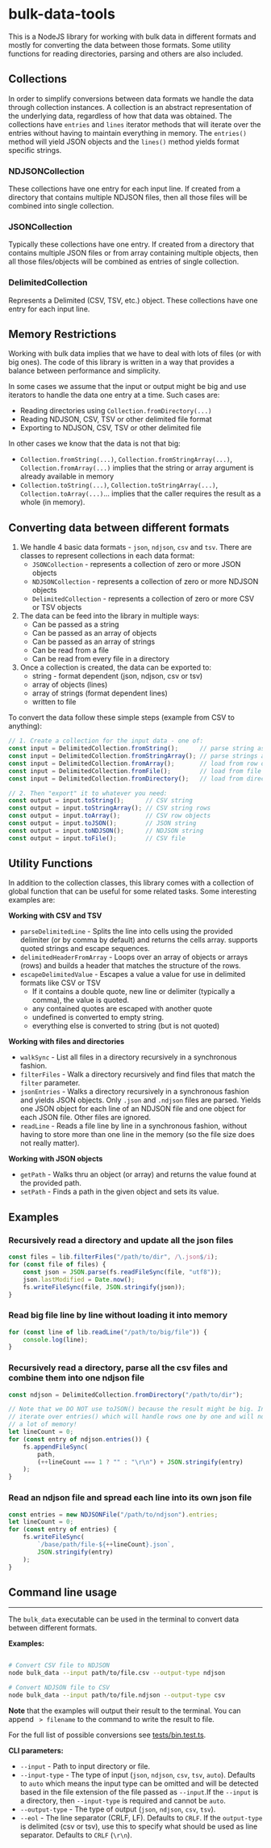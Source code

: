 # bulk-data-tools

This is a NodeJS library for working with bulk data in different formats and mostly for converting the data between those formats. Some utility functions for reading directories, parsing and others are also included.

## Collections
In order to simplify conversions between data formats we handle the data through collection instances. A collection is an abstract representation of the underlying data, regardless of how that data was obtained. The collections have `entries` and `lines` iterator methods that will iterate over the entries without having to maintain everything in memory. The `entries()` method will yield JSON objects and the `lines()` method yields format specific strings.

### NDJSONCollection
These collections have one entry for each input line. If created from a directory that contains multiple NDJSON files, then all those files will be combined into single collection.

### JSONCollection
Typically these collections have one entry. If created from a directory that contains multiple JSON files or from array containing multiple objects, then all those files/objects will be combined as entries of single collection.

### DelimitedCollection
Represents a Delimited (CSV, TSV, etc.) object. These collections have one entry for each input line.

## Memory Restrictions
Working with bulk data implies that we have to deal with lots of files (or with big ones). The code of this library is written in a way that provides a balance between performance and simplicity.

In some cases we assume that the input or output might be big and use iterators to handle the data one entry at a time. Such cases are:
- Reading directories using `Collection.fromDirectory(...)`
- Reading NDJSON, CSV, TSV or other delimited file format
- Exporting to NDJSON, CSV, TSV or other delimited file

In other cases we know that the data is not that big:
- `Collection.fromString(...)`, `Collection.fromStringArray(...)`, `Collection.fromArray(...)` implies that the string or array argument is already available in memory
- `Collection.toString(...)`, `Collection.toStringArray(...)`, `Collection.toArray(...)`... implies that the caller requires the result as a whole (in memory).


## Converting data between different formats

1. We handle 4 basic data formats - `json`, `ndjson`, `csv` and `tsv`. There are
    classes to represent collections in each data format:
    - `JSONCollection` - represents a collection of zero or more JSON objects
    - `NDJSONCollection` - represents a collection of zero or more NDJSON objects
    - `DelimitedCollection` - represents a collection of zero or more CSV or TSV objects
2. The data can be feed into the library in multiple ways:
    - Can be passed as a string
    - Can be passed as an array of objects
    - Can be passed as an array of strings
    - Can be read from a file
    - Can be read from every file in a directory
3. Once a collection is created, the data can be exported to:
    - string - format dependent (json, ndjson, csv or tsv)
    - array of objects (lines)
    - array of strings (format dependent lines)
    - written to file

To convert the data follow these simple steps (example from CSV to anything):
```js
// 1. Create a collection for the input data - one of:
const input = DelimitedCollection.fromString();      // parse string as CSV
const input = DelimitedCollection.fromStringArray(); // parse strings as CSV rows
const input = DelimitedCollection.fromArray();       // load from row objects
const input = DelimitedCollection.fromFile();        // load from file
const input = DelimitedCollection.fromDirectory();   // load from directory

// 2. Then "export" it to whatever you need:
const output = input.toString();      // CSV string
const output = input.toStringArray(); // CSV string rows
const output = input.toArray();       // CSV row objects
const output = input.toJSON();        // JSON string
const output = input.toNDJSON();      // NDJSON string
const output = input.toFile();        // CSV file
```

## Utility Functions
In addition to the collection classes, this library comes with a collection of global function that can be useful for some related tasks. Some interesting examples are:

**Working with CSV and TSV**
- `parseDelimitedLine` - Splits the line into cells using the provided delimiter (or by comma by default) and returns the cells array. supports quoted strings and escape sequences.
- `delimitedHeaderFromArray` - Loops over an array of objects or arrays (rows) and builds a header that matches the structure of the rows.
- `escapeDelimitedValue` - Escapes a value a value for use in delimited formats like CSV or TSV
    - If it contains a double quote, new line or delimiter (typically a comma), the value is quoted.
    - any contained quotes are escaped with another quote
    - undefined is converted to empty string.
    - everything else is converted to string (but is not quoted)

**Working with files and directories**
- `walkSync` - List all files in a directory recursively in a synchronous fashion.
- `filterFiles` - Walk a directory recursively and find files that match the `filter` parameter.
- `jsonEntries` - Walks a directory recursively in a synchronous fashion and yields JSON objects. Only `.json` and `.ndjson` files are parsed. Yields one JSON object for each line of an NDJSON file and one object for each JSON file. Other files are ignored.
- `readLine` - Reads a file line by line in a synchronous fashion, without having to store more than one line in the memory (so the file size does not really matter).

**Working with JSON objects**
- `getPath` - Walks thru an object (or array) and returns the value found at the provided path.
- `setPath` - Finds a path in the given object and sets its value.


## Examples

### Recursively read a directory and update all the json files
```js
const files = lib.filterFiles("/path/to/dir", /\.json$/i);
for (const file of files) {
    const json = JSON.parse(fs.readFileSync(file, "utf8"));
    json.lastModified = Date.now();
    fs.writeFileSync(file, JSON.stringify(json));
}
```

### Read big file line by line without loading it into memory
```js
for (const line of lib.readLine("/path/to/big/file")) {
    console.log(line);
}
```

### Recursively read a directory, parse all the csv files and combine them into one ndjson file
```js
const ndjson = DelimitedCollection.fromDirectory("/path/to/dir");

// Note that we DO NOT use toJSON() because the result might be big. Instead, we
// iterate over entries() which will handle rows one by one and will not consume
// a lot of memory!
let lineCount = 0;
for (const entry of ndjson.entries()) {
    fs.appendFileSync(
        path,
        (++lineCount === 1 ? "" : "\r\n") + JSON.stringify(entry)
    );
}
```

### Read an ndjson file and spread each line into its own json file
```js
const entries = new NDJSONFile("/path/to/ndjson").entries;
let lineCount = 0;
for (const entry of entries) {
    fs.writeFileSync(
        `/base/path/file-${++lineCount}.json`,
        JSON.stringify(entry)
    );
}
```

## Command line usage
---

The `bulk_data` executable can be used in the terminal to convert data between
different formats.

**Examples:**
```sh

# Convert CSV file to NDJSON
node bulk_data --input path/to/file.csv --output-type ndjson

# Convert NDJSON file to CSV
node bulk_data --input path/to/file.ndjson --output-type csv
```

**Note** that the examples will output their result to the terminal. You can
append ` > filename` to the command to write the result to file.

For the full list of possible conversions see [tests/bin.test.ts](tests/bin.test.ts).

**CLI parameters:**

- `--input` - Path to input directory or file.
- `--input-type` - The type of input (`json`, `ndjson`, `csv`, `tsv`, `auto`).
  Defaults to `auto` which means the input type can be omitted and will be detected
  based in the file extension of the file passed as `--input`.If the `--input` is
  a directory, then `--input-type` is required and cannot be `auto`.
- `--output-type` - The type of output (`json`, `ndjson`, `csv`, `tsv`).
- `--eol` - The line separator (CRLF, LF). Defaults to `CRLF`. If the `output-type`
  is delimited (csv or tsv), use this to specify what should be used as line
  separator. Defaults to `CRLF` (`\r\n`).

